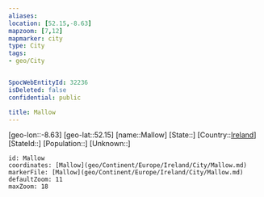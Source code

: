 ```yaml
---
aliases: 
location: [52.15,-8.63]
mapzoom: [7,12] 
mapmarker: city 
type: City
tags:
- geo/City


SpocWebEntityId: 32236
isDeleted: false
confidential: public

title: Mallow
---
```

[geo-lon::-8.63]
[geo-lat::52.15]
[name::Mallow]
[State::]
[Country::[Ireland](geo/Continent/Europe/Ireland.md)]
[StateId::]
[Population::]
[Unknown::]


```leaflet
id: Mallow
coordinates: [Mallow](geo/Continent/Europe/Ireland/City/Mallow.md)
markerFile: [Mallow](geo/Continent/Europe/Ireland/City/Mallow.md)
defaultZoom: 11 
maxZoom: 18
```


